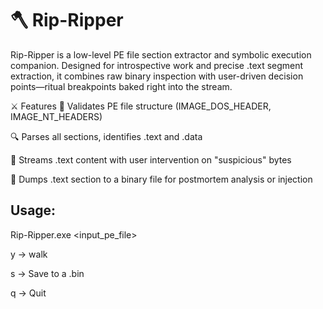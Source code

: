 # 🪓 Rip-Ripper
Rip-Ripper is a low-level PE file section extractor and symbolic execution companion. Designed for introspective work and precise .text segment extraction, it combines raw binary inspection with user-driven decision points—ritual breakpoints baked right into the stream.

⚔️ Features
📜 Validates PE file structure (IMAGE_DOS_HEADER, IMAGE_NT_HEADERS)

🔍 Parses all sections, identifies .text and .data

🧵 Streams .text content with user intervention on "suspicious" bytes

💾 Dumps .text section to a binary file for postmortem analysis or injection

## Usage:
Rip-Ripper.exe <input_pe_file>

y → walk

s → Save to a .bin

q → Quit

